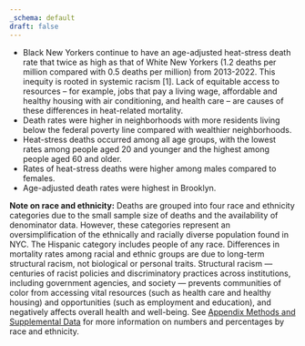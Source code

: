 ```yaml
---
_schema: default
draft: false
---
```

* Black New Yorkers continue to have an age-adjusted heat-stress death rate that twice as high as that of White New Yorkers (1.2 deaths per million compared with 0.5 deaths per million) from 2013-2022. This inequity is rooted in systemic racism \[1\]. Lack of equitable access to resources – for example, jobs that pay a living wage, affordable and healthy housing with air conditioning, and health care – are causes of these differences in heat-related mortality.
* Death rates were higher in neighborhoods with more residents living below the federal poverty line compared with wealthier neighborhoods.
* Heat-stress deaths occurred among all age groups, with the lowest rates among people aged 20 and younger and the highest among people aged 60 and older.
* Rates of heat-stress deaths were higher among males compared to females.
* Age-adjusted death rates were highest in Brooklyn.

<div class="asidebox"><strong>Note on race and ethnicity:</strong> Deaths are grouped into four race and ethnicity categories due to the small sample size of deaths and the availability of denominator data. However, these categories represent an oversimplification of the ethnically and racially diverse population found in NYC. The Hispanic category includes people of any race. Differences in mortality rates among racial and ethnic groups are due to long-term structural racism, not biological or personal traits. Structural racism — centuries of racist policies and discriminatory practices across institutions, including government agencies, and society — prevents communities of color from accessing vital resources (such as health care and healthy housing) and opportunities (such as employment and education), and negatively affects overall health and well-being. See <u>Appendix Methods and Supplemental Data</u> for more information on numbers and percentages by race and ethnicity.</div>